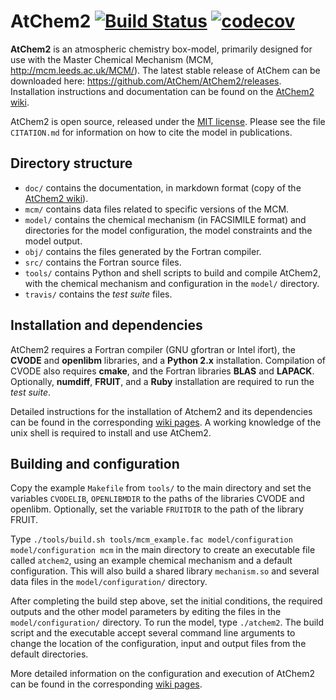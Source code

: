 AtChem2  [![Build Status](https://travis-ci.org/AtChem/AtChem2.svg?branch=master)](https://travis-ci.org/AtChem/AtChem2)  [![codecov](https://codecov.io/gh/AtChem/AtChem2/branch/master/graph/badge.svg)](https://codecov.io/gh/AtChem/AtChem2)
=======

**AtChem2** is an atmospheric chemistry box-model, primarily designed for use with the Master Chemical Mechanism (MCM, http://mcm.leeds.ac.uk/MCM/). The latest stable release of AtChem can be downloaded here: https://github.com/AtChem/AtChem2/releases. Installation instructions and documentation can be found on the [AtChem2 wiki](https://github.com/AtChem/AtChem2/wiki).

AtChem2 is open source, released under the [MIT license](https://opensource.org/licenses/MIT). Please see the file `CITATION.md` for information on how to cite the model in publications.

Directory structure
-------------------

- `doc/` contains the documentation, in markdown format (copy of the [AtChem2 wiki](https://github.com/AtChem/AtChem2/wiki)).
- `mcm/` contains data files related to specific versions of the MCM.
- `model/`  contains the chemical mechanism (in FACSIMILE format) and directories for the model configuration, the model constraints and the model output.
- `obj/` contains the files generated by the Fortran compiler.
- `src/` contains the Fortran source files.
- `tools/` contains Python and shell scripts to build and compile AtChem2, with the chemical mechanism and configuration in the `model/` directory.
- `travis/` contains the _test suite_ files.

Installation and dependencies
-----------------------------

AtChem2 requires a Fortran compiler (GNU gfortran or Intel ifort), the **CVODE** and **openlibm** libraries, and a **Python 2.x** installation. Compilation of CVODE also requires **cmake**, and the Fortran libraries **BLAS** and **LAPACK**. Optionally, **numdiff**, **FRUIT**, and a **Ruby** installation are required to run the _test suite_.

Detailed instructions for the installation of Atchem2 and its dependencies can be found in the corresponding [wiki pages](https://github.com/AtChem/AtChem2/wiki/1.-Installation). A working knowledge of the unix shell is required to install and use AtChem2.

Building and configuration
--------------------------

Copy the example `Makefile`  from `tools/` to the main directory and set the variables `CVODELIB`, `OPENLIBMDIR` to the paths of the libraries CVODE and openlibm. Optionally, set the variable `FRUITDIR` to the path of the library FRUIT.

Type `./tools/build.sh tools/mcm_example.fac model/configuration model/configuration mcm` in the main directory to create an executable file called `atchem2`, using an example chemical mechanism and a default configuration. This will also build a shared library `mechanism.so` and several data files in the `model/configuration/` directory.

After completing the build step above, set the initial conditions, the required outputs and the other model parameters by editing the files in the `model/configuration/` directory. To run the model, type `./atchem2`. The build script and the executable accept several command line arguments to change the location of the configuration, input and output files from the default directories.

More detailed information on the configuration and execution of AtChem2 can be found in the corresponding [wiki pages](https://github.com/AtChem/AtChem2/wiki/2.-Model-Configuration-and-Execution).
